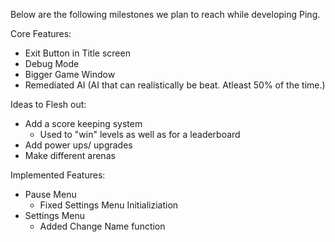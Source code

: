Below are the following milestones we plan to reach while developing Ping.



Core Features:
- Exit Button in Title screen
- Debug Mode
- Bigger Game Window
- Remediated AI (AI that can realistically be beat. Atleast 50% of the time.)


Ideas to Flesh out:
- Add a score keeping system
    - Used to "win" levels as well as for a leaderboard
- Add power ups/ upgrades
- Make different arenas


Implemented Features:
- Pause Menu
    - Fixed Settings Menu Initializiation
- Settings Menu
    - Added Change Name function